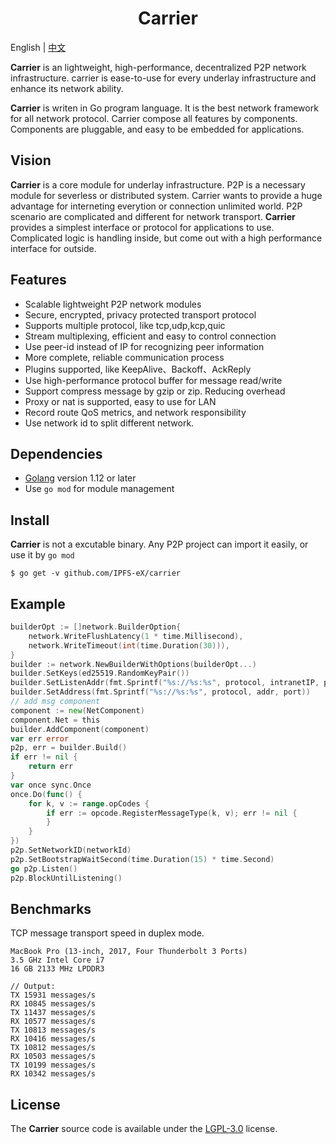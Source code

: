 <h1 align="center">Carrier</h1>

English | [中文](README_CN.md)



**Carrier** is an lightweight, high-performance, decentralized P2P network infrastructure. carrier is ease-to-use for every underlay infrastructure and enhance its network ability.

**Carrier** is writen in Go program language. It is the best network framework for all network protocol. Carrier compose all features by components. Components are pluggable, and easy to be embedded for applications.



## Vision

**Carrier** is a core module for underlay infrastructure. P2P is a necessary module for severless or distributed system. Carrier wants to provide a huge advantage for interneting everytion or connection unlimited world. P2P scenario are complicated and different for network transport. **Carrier** provides a simplest interface or protocol for applications to use. Complicated logic is handling inside, but come out with a high performance interface for outside.

## Features

- Scalable lightweight P2P network modules
- Secure, encrypted, privacy protected transport protocol
- Supports multiple protocol, like tcp,udp,kcp,quic
- Stream multiplexing, efficient and easy to control connection
- Use peer-id instead of IP for recognizing peer information
- More complete, reliable communication process
- Plugins supported, like KeepAlive、Backoff、AckReply
- Use high-performance protocol buffer for message read/write
- Support compress message by gzip or zip. Reducing overhead
- Proxy or nat is supported, easy to use for LAN
- Record route QoS metrics, and network responsibility
- Use network id to split different network.

## Dependencies

* [Golang](https://golang.org/doc/install) version 1.12 or later
* Use `go mod`  for module management

## Install

**Carrier** is not a excutable binary. Any P2P project can import it easily, or use it by `go mod` 

```shell
$ go get -v github.com/IPFS-eX/carrier
```



## Example

```go
builderOpt := []network.BuilderOption{
	network.WriteFlushLatency(1 * time.Millisecond),
	network.WriteTimeout(int(time.Duration(30))),
}
builder := network.NewBuilderWithOptions(builderOpt...)
builder.SetKeys(ed25519.RandomKeyPair())
builder.SetListenAddr(fmt.Sprintf("%s://%s:%s", protocol, intranetIP, port))
builder.SetAddress(fmt.Sprintf("%s://%s:%s", protocol, addr, port))
// add msg component
component := new(NetComponent)
component.Net = this
builder.AddComponent(component)
var err error
p2p, err = builder.Build()
if err != nil {
	return err
}
var once sync.Once
once.Do(func() {
	for k, v := range.opCodes {
		if err := opcode.RegisterMessageType(k, v); err != nil {
		}
	}
})
p2p.SetNetworkID(networkId)
p2p.SetBootstrapWaitSecond(time.Duration(15) * time.Second)
go p2p.Listen()
p2p.BlockUntilListening()
```



## Benchmarks



TCP message transport speed in duplex mode.

```
MacBook Pro (13-inch, 2017, Four Thunderbolt 3 Ports)
3.5 GHz Intel Core i7
16 GB 2133 MHz LPDDR3

// Output:
TX 15931 messages/s 
RX 10845 messages/s 
TX 11437 messages/s 
RX 10577 messages/s 
TX 10813 messages/s 
RX 10416 messages/s 
TX 10812 messages/s 
RX 10503 messages/s 
TX 10199 messages/s 
RX 10342 messages/s 
```




## License

The **Carrier** source code is available under the [LGPL-3.0](LICENSE) license.